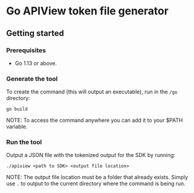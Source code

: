 # Go APIView token file generator

## Getting started

### Prerequisites

- Go 1.13 or above.

### Generate the tool

To create the command (this will output an executable), run in the `/go` directory:
```
go build
```

NOTE: To access the command anywhere you can add it to your $PATH variable. 

### Run the tool

Output a JSON file with the tokenized output for the SDK by running:
```
./apiview <path to SDK> <output file location>
```

NOTE: The output file location must be a folder that already exists. Simply use `.` to output to the current directory where the command is being run.
